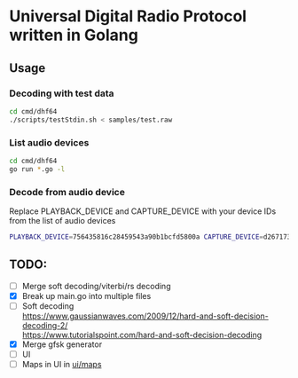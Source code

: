 # Universal Digital Radio Protocol written in Golang

## Usage
### Decoding with test data<br>
```bash
cd cmd/dhf64
./scripts/testStdin.sh < samples/test.raw
```

### List audio devices
```bash
cd cmd/dhf64
go run *.go -l
```

### Decode from audio device
Replace PLAYBACK_DEVICE and CAPTURE_DEVICE with your device IDs from the list of audio devices
```bash
PLAYBACK_DEVICE=756435816c28459543a90b1bcfd5800a CAPTURE_DEVICE=d26717373e0a8e99f2d549435a7a1f7c go run main.go
```

## TODO:
- [ ] Merge soft decoding/viterbi/rs decoding
- [x] Break up main.go into multiple files
- [ ] Soft decoding<br>
https://www.gaussianwaves.com/2009/12/hard-and-soft-decision-decoding-2/<br>
https://www.tutorialspoint.com/hard-and-soft-decision-decoding<br>
- [x] Merge gfsk generator
- [ ] UI
- [ ] Maps in UI in [ui/maps](ui/maps)
